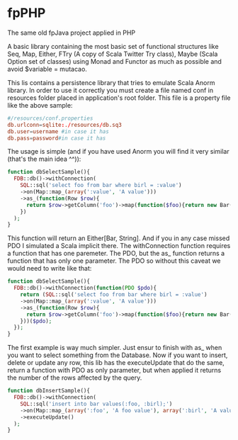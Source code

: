 fpPHP
=====

The same old fpJava project applied in PHP

A basic library containing the most basic set of functional structures like Seq, Map, Either, FTry (A copy of Scala Twitter Try class), Maybe (Scala Option set of classes) using Monad and Functor as much as possible and avoid $variable = mutacao.

This lis contains a persistence library that tries to emulate Scala Anorm library. In order to use it correctly you must create a file named conf in resources folder placed in application's root folder. This file is a property file like the above sample:

```conf
#/resources/conf.properties
db.urlconn=sqlite:./resources/db.sq3
db.user=username #in case it has
db.pass=password#in case it has
```

The usage is simple (and if you have used Anorm you will find it very similar (that's the main idea ^^)):

```php
function dbSelectSample(){
  FDB::db()->withConnection(
    SQL::sql('select foo from bar where birl = :value')
    ->on(Map::map_(array(':value', 'A value')))
    ->as_(function(Row $row){
      return $row->getColumn('foo')->map(function($foo){return new Bar($foo)});
    })
  );
}
```

This function will return an Either[Bar, String]. And if you in any case missed PDO I simulated a Scala implicit there. The withConnection function requires a function that has one paremeter. The PDO, but the as_ function returns a function that has only one parameter. The PDO so without this caveat we would need to write like that:

```php
function dbSelectSample(){
  FDB::db()->withConnection(function(PDO $pdo){
    return (SQL::sql('select foo from bar where birl = :value')
    ->on(Map::map_(array(':value', 'A value')))
    ->as_(function(Row $row){
      return $row->getColumn('foo')->map(function($foo){return new Bar($foo)});
    }))($pdo);
  });
}
```

The first example is way much simpler. Just ensur to finish with as_ when you want to select something from the Database. Now if you want to insert, delete or update any row, this lib has the executeUpdate that do the same, return a function with PDO as only parameter, but when applied it returns the number of the rows affected by the query.

```php
function dbInsertSample(){
  FDB::db()->withConnection(
    SQL::sql('insert into bar values(:foo, :birl);')
    ->on(Map::map_(array(':foo', 'A foo value'), array(':birl', 'A value')))
    ->executeUpdate()
  );
}
```
